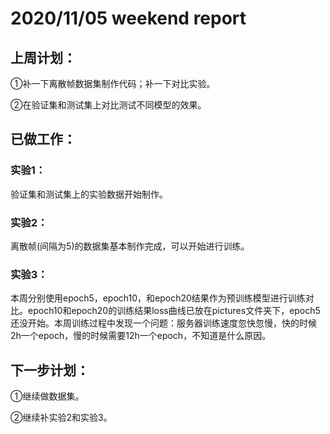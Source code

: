 # 2020/11/05 weekend report
## 上周计划：
①补一下离散帧数据集制作代码；补一下对比实验。

②在验证集和测试集上对比测试不同模型的效果。

## 已做工作：

### 实验1：

验证集和测试集上的实验数据开始制作。

### 实验2：

离散帧(间隔为5)的数据集基本制作完成，可以开始进行训练。

### 实验3：

本周分别使用epoch5，epoch10，和epoch20结果作为预训练模型进行训练对比。epoch10和epoch20的训练结果loss曲线已放在pictures文件夹下，epoch5还没开始。本周训练过程中发现一个问题：服务器训练速度忽快忽慢，快的时候2h一个epoch，慢的时候需要12h一个epoch，不知道是什么原因。

## 下一步计划：

①继续做数据集。

②继续补实验2和实验3。